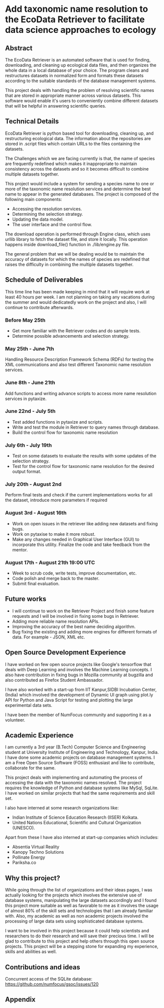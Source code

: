 # Add taxonomic name resolution to the EcoData Retriever to facilitate data science approaches to ecology

## Abstract

The EcoData Retriever is an automated software that is used for finding, downloading, and cleaning up ecological data files, and then organizes the whole data in a local database of your choice. The program cleans and restructures datasets in normalized form and formats these datasets according to the suitable standards of the database management systems.

This project deals with handling the problem of resolving scientific names that are stored in appropriate manner across various datasets. This software would enable it's users to conveniently combine different datasets that will be helpful in answering scientific queries. 

## Technical Details

EcoData Retriever is python based tool for downloading, cleaning up, and restructuring ecological data. The information about the repositories are stored in .script files which contain URLs to the files containing the datasets.

The Challenges which we are facing currently is that, the name of species are frequently redefined which makes it inappropriate to maintain consistency across the datasets and so it becomes difficult to combine multiple datasets together.

This project would include a system for sending a species name to one or more of the taxonomic name resolution services and determine the best name to appear in the generated databases. The project is composed of the following main components: 
* Accessing the resolution services.
* Determining the selection strategy.
* Updating the data model. 
* The user interface and the control flow.

The download operation is performed through Engine class, which uses urllib library to fetch the dataset file, and store it locally. This operation happens inside download_file() function in ./lib/engine.py file.

The general problem that we will be dealing would be to maintain the accuracy of datasets for which the names of species are redefined that raises the difficulty in combining the multiple datasets together.

## Schedule of Deliverables

This time line has been made keeping in mind that it will require work at least 40 hours per week. I am not planning on taking any vacations during the summer and would dedicatedly work on the project and also, I will continue to contribute afterwards.

### Before May 25th

* Get more familiar with the Retriever codes and do sample tests.
* Determine possible advancements and selection strategy.

### May 25th -  June 7th

Handling Resource Description Framework Schema (RDFs) for testing the XML communications and also test different Taxonomic name resolution services.

### June 8th - June 21th

Add functions and writing advance scripts to access more name resolution services in pytaxize.

### June 22nd - July 5th

* Test added functions in pytaxize and scripts.
* Write and test the module in Retriever to query names through database.
* Build the control flow for taxonomic name resolution

### July 6th - July 19th

* Test on some datasets to evaluate the results with some updates of the selection strategy.
* Test for the control flow for taxonomic name resolution for the desired output format.

### July 20th - August 2nd

Perform final tests and check if the current implementations works for all the dataset, introduce more parameters if required

### August 3rd - August 16th

* Work on open issues in the retriever like adding new datasets and fixing bugs.
* Work on pytaxise to make it more robust.
* Make any changes needed in Graphical User Interface (GUI) to incorporate this utility. Finalize the code and take feedback from the mentor.
### August 17th - August 21th 19:00 UTC

* Week to scrub code, write tests, improve documentation, etc.
* Code polish and merge back to the master. 
* Submit final evaluation.

## Future works

* I will continue to work on the Retriever Project and finish some feature requests and I will be involved in fixing some bugs in Retriever.
* Adding more reliable name resolution APIs.
* Improving the accuracy of the best name deciding algorithm.
* Bug fixing the existing and adding more engines for different formats of data. For example - JSON, XML etc.

## Open Source Development Experience

I have worked on few open source projects like Google's tensorflow that deals with Deep Learning and involves the Machine Learning concepts. I also have contribution in fixing bugs in Mozilla community at bugzilla and also contributed as Firefox Student Ambassador.

I have also worked with a start-up from IIT Kanpur,SIDBI Incubation Center, (India) which involved the development of Dynamic UI graph using plot.ly API for Python and Java Script for testing and plotting the large experimental data sets.

I have been the member of NumFocus community and supporting it as a volunteer.

## Academic Experience

I am currently a 3rd year (B.Tech) Computer Science and Engineering student at University Institute of Engineering and Technology, Kanpur, India. I have done some academic projects on database management systems. I am a Free Open Source Software (FOSS) enthusiast and like to contribute, collaborate for the same.

This project deals with implementing and automating the process of accessing the data with the taxonomic names resolved. The project requires the knowledge of Python and database systems like MySql, SqLite.
I have worked on similar projects that had the same requirements and skill set.

I also have interned at some research organizations like:
* Indian Institute of Science Education Research (IISER) Kolkata.
* United Nations Educational, Scientific and Cultural Organization (UNESCO).

Apart from these I have also interned at start-up companies which includes:
* Absentia Virtual Reality
* Kanopy Techno Solutions
* Pollinate Energy
* Pariksha.co

## Why this project?

While going through the list of organizations and their ideas pages, I was actually looking for the projects which involves the extensive use of database systems, manipulating the large datasets accordingly and I found this project more suitable as well as favorable to me as it involves the usage of almost 80% of the skill sets and technologies that I am already familiar with. Also, my academic as well as non academic projects involved the processing of large data sets using sophisticated database systems.

I want to be involved in this project because it could help scientists and researchers to do their research and will save their precious time. I will be glad to contribute to this project and help others through this open source projects. This project will be a stepping stone for expanding my experience, skills and abilities as well.

## Contributions and ideas

Concurrent access of the SQLite database:
https://github.com/numfocus/gsoc/issues/120

## Appendix
